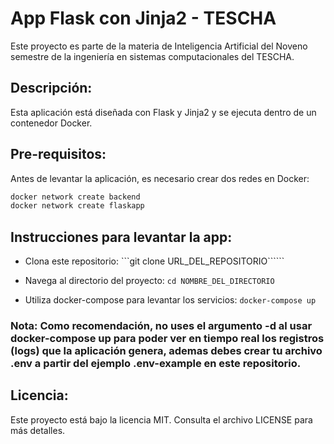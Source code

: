 # App Flask con Jinja2 - TESCHA

Este proyecto es parte de la materia de Inteligencia Artificial del Noveno semestre de la ingeniería en sistemas computacionales del TESCHA.

## Descripción:

Esta aplicación está diseñada con Flask y Jinja2 y se ejecuta dentro de un contenedor Docker.

## Pre-requisitos:

Antes de levantar la aplicación, es necesario crear dos redes en Docker:

```bash
docker network create backend
docker network create flaskapp
```

## Instrucciones para levantar la app:

- Clona este repositorio:
```git clone URL_DEL_REPOSITORIO``````

- Navega al directorio del proyecto:
```cd NOMBRE_DEL_DIRECTORIO```

- Utiliza docker-compose para levantar los servicios:
```docker-compose up```

### Nota: Como recomendación, no uses el argumento -d al usar docker-compose up para poder ver en tiempo real los registros (logs) que la aplicación genera, ademas debes crear tu archivo .env a partir del ejemplo .env-example en este repositorio.

## Licencia:

Este proyecto está bajo la licencia MIT. Consulta el archivo LICENSE para más detalles.